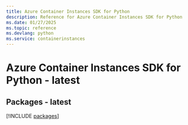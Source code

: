 ```yaml
---
title: Azure Container Instances SDK for Python
description: Reference for Azure Container Instances SDK for Python
ms.date: 01/27/2025
ms.topic: reference
ms.devlang: python
ms.service: containerinstances
---
```

# Azure Container Instances SDK for Python - latest
## Packages - latest
[!INCLUDE [packages](container-instances-index.md)]